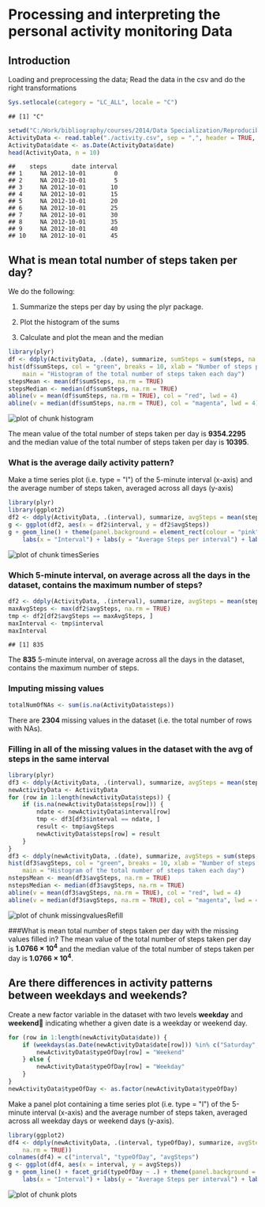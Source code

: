 Processing and interpreting the personal activity monitoring Data
=================================================================

## Introduction

Loading and preprocessing the data; Read the data in the csv and do the right transformations

```r
Sys.setlocale(category = "LC_ALL", locale = "C")
```

```
## [1] "C"
```

```r
setwd("C:/Work/bibliography/courses/2014/Data Specialization/Reproducible Research/Project-1")
ActivityData <- read.table("./activity.csv", sep = ",", header = TRUE, na.strings = NA)
ActivityData$date <- as.Date(ActivityData$date)
head(ActivityData, n = 10)
```

```
##    steps       date interval
## 1     NA 2012-10-01        0
## 2     NA 2012-10-01        5
## 3     NA 2012-10-01       10
## 4     NA 2012-10-01       15
## 5     NA 2012-10-01       20
## 6     NA 2012-10-01       25
## 7     NA 2012-10-01       30
## 8     NA 2012-10-01       35
## 9     NA 2012-10-01       40
## 10    NA 2012-10-01       45
```


## What is mean total number of steps taken per day?

We do the following:

1. Summarize the steps per day by using the plyr package. 

2. Plot the histogram of the sums 

3. Calculate and plot the mean and the median

```r
library(plyr)
df <- ddply(ActivityData, .(date), summarize, sumSteps = sum(steps, na.rm = TRUE))
hist(df$sumSteps, col = "green", breaks = 10, xlab = "Number of steps per day", 
    main = "Histogram of the total number of steps taken each day")
stepsMean <- mean(df$sumSteps, na.rm = TRUE)
stepsMedian <- median(df$sumSteps, na.rm = TRUE)
abline(v = mean(df$sumSteps, na.rm = TRUE), col = "red", lwd = 4)
abline(v = median(df$sumSteps, na.rm = TRUE), col = "magenta", lwd = 4)
```

![plot of chunk histogram](figure/histogram.png) 


The mean value of the total number of steps taken per day is **9354.2295** and the median value of the total number of steps taken per day is **10395**.

### What is the average daily activity pattern?
Make a time series plot (i.e. type = "l") of the 5-minute interval (x-axis) and the average number of steps taken, averaged across all days (y-axis)


```r
library(plyr)
library(ggplot2)
df2 <- ddply(ActivityData, .(interval), summarize, avgSteps = mean(steps, na.rm = TRUE))
g <- ggplot(df2, aes(x = df2$interval, y = df2$avgSteps))
g + geom_line() + theme(panel.background = element_rect(colour = "pink")) + 
    labs(x = "Interval") + labs(y = "Average Steps per interval") + labs(title = "Time series plot of the 5-minute interval and the avg num of steps")
```

![plot of chunk timesSeries](figure/timesSeries.png) 


### Which 5-minute interval, on average across all the days in the dataset, contains the maximum number of steps?

```r
df2 <- ddply(ActivityData, .(interval), summarize, avgSteps = mean(steps, na.rm = TRUE))
maxAvgSteps <- max(df2$avgSteps, na.rm = TRUE)
tmp <- df2[df2$avgSteps == maxAvgSteps, ]
maxInterval <- tmp$interval
maxInterval
```

```
## [1] 835
```

The **835** 5-minute interval, on average across all the days in the dataset, contains the maximum number of steps.

### Imputing missing values

```r
totalNumOfNAs <- sum(is.na(ActivityData$steps))
```

There are **2304** missing values in the dataset (i.e. the total number of rows with NAs).

### Filling in all of the missing values in the dataset with the avg of steps in the same interval


```r
library(plyr)
df3 <- ddply(ActivityData, .(interval), summarize, avgSteps = mean(steps, na.rm = TRUE))
newActivityData <- ActivityData
for (row in 1:length(newActivityData$steps)) {
    if (is.na(newActivityData$steps[row])) {
        ndate <- newActivityData$interval[row]
        tmp <- df3[df3$interval == ndate, ]
        result <- tmp$avgSteps
        newActivityData$steps[row] = result
    }
}
df3 <- ddply(newActivityData, .(date), summarize, avgSteps = sum(steps, na.rm = TRUE))
hist(df3$avgSteps, col = "green", breaks = 10, xlab = "Number of steps per day", 
    main = "Histogram of the total number of steps taken each day")
nstepsMean <- mean(df3$avgSteps, na.rm = TRUE)
nstepsMedian <- median(df3$avgSteps, na.rm = TRUE)
abline(v = mean(df3$avgSteps, na.rm = TRUE), col = "red", lwd = 4)
abline(v = median(df3$avgSteps, na.rm = TRUE), col = "magenta", lwd = 4)
```

![plot of chunk missingvaluesRefill](figure/missingvaluesRefill.png) 

###What is mean total number of steps taken per day with the missing values filled in?
The mean value of the total number of steps taken per day is **1.0766 &times; 10<sup>4</sup>** and the median value of the total number of steps taken per day is **1.0766 &times; 10<sup>4</sup>**.

## Are there differences in activity patterns between weekdays and weekends?
Create a new factor variable in the dataset with two levels **weekday** and **weekend** indicating whether a given date is a weekday or weekend day.


```r
for (row in 1:length(newActivityData$date)) {
    if (weekdays(as.Date(newActivityData$date[row])) %in% c("Saturday", "Sunday")) {
        newActivityData$typeOfDay[row] = "Weekend"
    } else {
        newActivityData$typeOfDay[row] = "Weekday"
    }
}
newActivityData$typeOfDay <- as.factor(newActivityData$typeOfDay)
```


Make a panel plot containing a time series plot (i.e. type = "l") of the 5-minute interval (x-axis) and the average number of steps taken, averaged across all weekday days or weekend days (y-axis).

```r
library(ggplot2)
df4 <- ddply(newActivityData, .(interval, typeOfDay), summarize, avgSteps = sum(steps, 
    na.rm = TRUE))
colnames(df4) = c("interval", "typeOfDay", "avgSteps")
g <- ggplot(df4, aes(x = interval, y = avgSteps))
g + geom_line() + facet_grid(typeOfDay ~ .) + theme(panel.background = element_rect(colour = "pink")) + 
    labs(x = "Interval") + labs(y = "Average Steps per interval") + labs(title = "Time series plot of the 5-minute interval and the avg num of steps")
```

![plot of chunk plots](figure/plots.png) 

